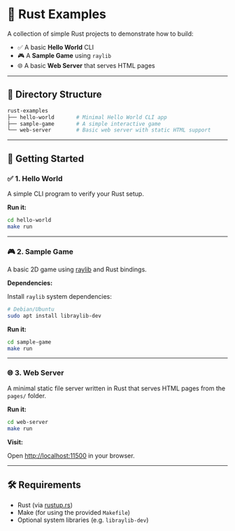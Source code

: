 # 🦀 Rust Examples

A collection of simple Rust projects to demonstrate how to build:

- ✅ A basic **Hello World** CLI
- 🎮 A **Sample Game** using `raylib`
- 🌐 A basic **Web Server** that serves HTML pages

---

## 📁 Directory Structure

```bash
rust-examples
├── hello-world       # Minimal Hello World CLI app
├── sample-game       # A simple interactive game
└── web-server        # Basic web server with static HTML support

````

---

## 🚀 Getting Started

### ✅ 1. Hello World

A simple CLI program to verify your Rust setup.

**Run it:**

```bash
cd hello-world
make run
````

---

### 🎮 2. Sample Game

A basic 2D game using [raylib](https://crates.io/crates/raylib) and Rust bindings.

**Dependencies:**

Install `raylib` system dependencies:

```bash
# Debian/Ubuntu
sudo apt install libraylib-dev
```

**Run it:**

```bash
cd sample-game
make run
```

---

### 🌐 3. Web Server

A minimal static file server written in Rust that serves HTML pages from the `pages/` folder.

**Run it:**

```bash
cd web-server
make run
```

**Visit:**

Open [http://localhost:11500](http://localhost:11500) in your browser.

---

## 🛠 Requirements

* Rust (via [rustup.rs](https://rustup.rs/))
* Make (for using the provided `Makefile`)
* Optional system libraries (e.g. `libraylib-dev`)
